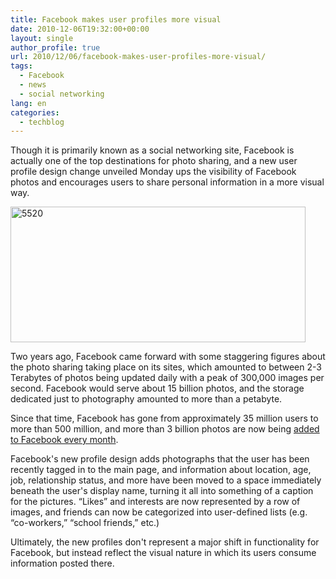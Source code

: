 ```yaml
---
title: Facebook makes user profiles more visual
date: 2010-12-06T19:32:00+00:00
layout: single
author_profile: true
url: 2010/12/06/facebook-makes-user-profiles-more-visual/
tags:
  - Facebook
  - news
  - social networking
lang: en
categories: 
  - techblog
---
```

Though it is primarily known as a social networking site, Facebook is actually one of the top destinations for photo sharing, and a new user profile design change unveiled Monday ups the visibility of Facebook photos and encourages users to share personal information in a more visual way.

[<img title="5520" border="0" alt="5520" src="http://lh5.ggpht.com/_vaUVXcmC3OI/TP0zPe2iYVI/AAAAAAAADVQ/ZtrIg3heBfs/5520_thumb%5B4%5D.jpg?imgmax=800" width="472" height="217" />](http://lh4.ggpht.com/_vaUVXcmC3OI/TP0zNoYokNI/AAAAAAAADVM/CyA5_GE2CCw/s1600-h/5520%5B6%5D.jpg)

Two years ago, Facebook came forward with some staggering figures about the photo sharing taking place on its sites, which amounted to between 2-3 Terabytes of photos being updated daily with a peak of 300,000 images per second. Facebook would serve about 15 billion photos, and the storage dedicated just to photography amounted to more than a petabyte.

Since that time, Facebook has gone from approximately 35 million users to more than 500 million, and more than 3 billion photos are now being [added to Facebook every month](http://www.insidefacebook.com/2010/02/15/new-facebook-statistics-show-big-increase-in-content-sharing-local-business-pages/).

Facebook's new profile design adds photographs that the user has been recently tagged in to the main page, and information about location, age, job, relationship status, and more have been moved to a space immediately beneath the user's display name, turning it all into something of a caption for the pictures. “Likes” and interests are now represented by a row of images, and friends can now be categorized into user-defined lists (e.g. “co-workers,” “school friends,” etc.)

Ultimately, the new profiles don't represent a major shift in functionality for Facebook, but instead reflect the visual nature in which its users consume information posted there.